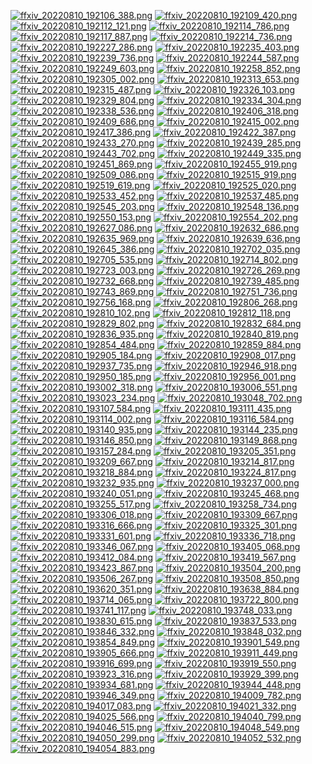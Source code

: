 [![ffxiv_20220810_192106_388.png](./image_j_thumb/ffxiv_20220810_192106_388.png.thumb.jpg)](./image_j/ffxiv_20220810_192106_388.png) 
[![ffxiv_20220810_192109_420.png](./image_j_thumb/ffxiv_20220810_192109_420.png.thumb.jpg)](./image_j/ffxiv_20220810_192109_420.png) 
[![ffxiv_20220810_192112_121.png](./image_j_thumb/ffxiv_20220810_192112_121.png.thumb.jpg)](./image_j/ffxiv_20220810_192112_121.png) 
[![ffxiv_20220810_192114_786.png](./image_j_thumb/ffxiv_20220810_192114_786.png.thumb.jpg)](./image_j/ffxiv_20220810_192114_786.png) 
[![ffxiv_20220810_192117_887.png](./image_j_thumb/ffxiv_20220810_192117_887.png.thumb.jpg)](./image_j/ffxiv_20220810_192117_887.png) 
[![ffxiv_20220810_192214_736.png](./image_j_thumb/ffxiv_20220810_192214_736.png.thumb.jpg)](./image_j/ffxiv_20220810_192214_736.png) 
[![ffxiv_20220810_192227_286.png](./image_j_thumb/ffxiv_20220810_192227_286.png.thumb.jpg)](./image_j/ffxiv_20220810_192227_286.png) 
[![ffxiv_20220810_192235_403.png](./image_j_thumb/ffxiv_20220810_192235_403.png.thumb.jpg)](./image_j/ffxiv_20220810_192235_403.png) 
[![ffxiv_20220810_192239_736.png](./image_j_thumb/ffxiv_20220810_192239_736.png.thumb.jpg)](./image_j/ffxiv_20220810_192239_736.png) 
[![ffxiv_20220810_192244_587.png](./image_j_thumb/ffxiv_20220810_192244_587.png.thumb.jpg)](./image_j/ffxiv_20220810_192244_587.png) 
[![ffxiv_20220810_192249_603.png](./image_j_thumb/ffxiv_20220810_192249_603.png.thumb.jpg)](./image_j/ffxiv_20220810_192249_603.png) 
[![ffxiv_20220810_192258_852.png](./image_j_thumb/ffxiv_20220810_192258_852.png.thumb.jpg)](./image_j/ffxiv_20220810_192258_852.png) 
[![ffxiv_20220810_192305_002.png](./image_j_thumb/ffxiv_20220810_192305_002.png.thumb.jpg)](./image_j/ffxiv_20220810_192305_002.png) 
[![ffxiv_20220810_192313_653.png](./image_j_thumb/ffxiv_20220810_192313_653.png.thumb.jpg)](./image_j/ffxiv_20220810_192313_653.png) 
[![ffxiv_20220810_192315_487.png](./image_j_thumb/ffxiv_20220810_192315_487.png.thumb.jpg)](./image_j/ffxiv_20220810_192315_487.png) 
[![ffxiv_20220810_192326_103.png](./image_j_thumb/ffxiv_20220810_192326_103.png.thumb.jpg)](./image_j/ffxiv_20220810_192326_103.png) 
[![ffxiv_20220810_192329_804.png](./image_j_thumb/ffxiv_20220810_192329_804.png.thumb.jpg)](./image_j/ffxiv_20220810_192329_804.png) 
[![ffxiv_20220810_192334_304.png](./image_j_thumb/ffxiv_20220810_192334_304.png.thumb.jpg)](./image_j/ffxiv_20220810_192334_304.png) 
[![ffxiv_20220810_192338_536.png](./image_j_thumb/ffxiv_20220810_192338_536.png.thumb.jpg)](./image_j/ffxiv_20220810_192338_536.png) 
[![ffxiv_20220810_192406_318.png](./image_j_thumb/ffxiv_20220810_192406_318.png.thumb.jpg)](./image_j/ffxiv_20220810_192406_318.png) 
[![ffxiv_20220810_192409_686.png](./image_j_thumb/ffxiv_20220810_192409_686.png.thumb.jpg)](./image_j/ffxiv_20220810_192409_686.png) 
[![ffxiv_20220810_192415_002.png](./image_j_thumb/ffxiv_20220810_192415_002.png.thumb.jpg)](./image_j/ffxiv_20220810_192415_002.png) 
[![ffxiv_20220810_192417_386.png](./image_j_thumb/ffxiv_20220810_192417_386.png.thumb.jpg)](./image_j/ffxiv_20220810_192417_386.png) 
[![ffxiv_20220810_192422_387.png](./image_j_thumb/ffxiv_20220810_192422_387.png.thumb.jpg)](./image_j/ffxiv_20220810_192422_387.png) 
[![ffxiv_20220810_192433_270.png](./image_j_thumb/ffxiv_20220810_192433_270.png.thumb.jpg)](./image_j/ffxiv_20220810_192433_270.png) 
[![ffxiv_20220810_192439_285.png](./image_j_thumb/ffxiv_20220810_192439_285.png.thumb.jpg)](./image_j/ffxiv_20220810_192439_285.png) 
[![ffxiv_20220810_192443_702.png](./image_j_thumb/ffxiv_20220810_192443_702.png.thumb.jpg)](./image_j/ffxiv_20220810_192443_702.png) 
[![ffxiv_20220810_192449_335.png](./image_j_thumb/ffxiv_20220810_192449_335.png.thumb.jpg)](./image_j/ffxiv_20220810_192449_335.png) 
[![ffxiv_20220810_192451_869.png](./image_j_thumb/ffxiv_20220810_192451_869.png.thumb.jpg)](./image_j/ffxiv_20220810_192451_869.png) 
[![ffxiv_20220810_192455_919.png](./image_j_thumb/ffxiv_20220810_192455_919.png.thumb.jpg)](./image_j/ffxiv_20220810_192455_919.png) 
[![ffxiv_20220810_192509_086.png](./image_j_thumb/ffxiv_20220810_192509_086.png.thumb.jpg)](./image_j/ffxiv_20220810_192509_086.png) 
[![ffxiv_20220810_192515_919.png](./image_j_thumb/ffxiv_20220810_192515_919.png.thumb.jpg)](./image_j/ffxiv_20220810_192515_919.png) 
[![ffxiv_20220810_192519_619.png](./image_j_thumb/ffxiv_20220810_192519_619.png.thumb.jpg)](./image_j/ffxiv_20220810_192519_619.png) 
[![ffxiv_20220810_192525_020.png](./image_j_thumb/ffxiv_20220810_192525_020.png.thumb.jpg)](./image_j/ffxiv_20220810_192525_020.png) 
[![ffxiv_20220810_192533_452.png](./image_j_thumb/ffxiv_20220810_192533_452.png.thumb.jpg)](./image_j/ffxiv_20220810_192533_452.png) 
[![ffxiv_20220810_192537_485.png](./image_j_thumb/ffxiv_20220810_192537_485.png.thumb.jpg)](./image_j/ffxiv_20220810_192537_485.png) 
[![ffxiv_20220810_192545_203.png](./image_j_thumb/ffxiv_20220810_192545_203.png.thumb.jpg)](./image_j/ffxiv_20220810_192545_203.png) 
[![ffxiv_20220810_192548_136.png](./image_j_thumb/ffxiv_20220810_192548_136.png.thumb.jpg)](./image_j/ffxiv_20220810_192548_136.png) 
[![ffxiv_20220810_192550_153.png](./image_j_thumb/ffxiv_20220810_192550_153.png.thumb.jpg)](./image_j/ffxiv_20220810_192550_153.png) 
[![ffxiv_20220810_192554_202.png](./image_j_thumb/ffxiv_20220810_192554_202.png.thumb.jpg)](./image_j/ffxiv_20220810_192554_202.png) 
[![ffxiv_20220810_192627_086.png](./image_j_thumb/ffxiv_20220810_192627_086.png.thumb.jpg)](./image_j/ffxiv_20220810_192627_086.png) 
[![ffxiv_20220810_192632_686.png](./image_j_thumb/ffxiv_20220810_192632_686.png.thumb.jpg)](./image_j/ffxiv_20220810_192632_686.png) 
[![ffxiv_20220810_192635_969.png](./image_j_thumb/ffxiv_20220810_192635_969.png.thumb.jpg)](./image_j/ffxiv_20220810_192635_969.png) 
[![ffxiv_20220810_192639_636.png](./image_j_thumb/ffxiv_20220810_192639_636.png.thumb.jpg)](./image_j/ffxiv_20220810_192639_636.png) 
[![ffxiv_20220810_192645_386.png](./image_j_thumb/ffxiv_20220810_192645_386.png.thumb.jpg)](./image_j/ffxiv_20220810_192645_386.png) 
[![ffxiv_20220810_192702_035.png](./image_j_thumb/ffxiv_20220810_192702_035.png.thumb.jpg)](./image_j/ffxiv_20220810_192702_035.png) 
[![ffxiv_20220810_192705_535.png](./image_j_thumb/ffxiv_20220810_192705_535.png.thumb.jpg)](./image_j/ffxiv_20220810_192705_535.png) 
[![ffxiv_20220810_192714_802.png](./image_j_thumb/ffxiv_20220810_192714_802.png.thumb.jpg)](./image_j/ffxiv_20220810_192714_802.png) 
[![ffxiv_20220810_192723_003.png](./image_j_thumb/ffxiv_20220810_192723_003.png.thumb.jpg)](./image_j/ffxiv_20220810_192723_003.png) 
[![ffxiv_20220810_192726_269.png](./image_j_thumb/ffxiv_20220810_192726_269.png.thumb.jpg)](./image_j/ffxiv_20220810_192726_269.png) 
[![ffxiv_20220810_192732_668.png](./image_j_thumb/ffxiv_20220810_192732_668.png.thumb.jpg)](./image_j/ffxiv_20220810_192732_668.png) 
[![ffxiv_20220810_192739_485.png](./image_j_thumb/ffxiv_20220810_192739_485.png.thumb.jpg)](./image_j/ffxiv_20220810_192739_485.png) 
[![ffxiv_20220810_192743_869.png](./image_j_thumb/ffxiv_20220810_192743_869.png.thumb.jpg)](./image_j/ffxiv_20220810_192743_869.png) 
[![ffxiv_20220810_192751_736.png](./image_j_thumb/ffxiv_20220810_192751_736.png.thumb.jpg)](./image_j/ffxiv_20220810_192751_736.png) 
[![ffxiv_20220810_192756_168.png](./image_j_thumb/ffxiv_20220810_192756_168.png.thumb.jpg)](./image_j/ffxiv_20220810_192756_168.png) 
[![ffxiv_20220810_192806_268.png](./image_j_thumb/ffxiv_20220810_192806_268.png.thumb.jpg)](./image_j/ffxiv_20220810_192806_268.png) 
[![ffxiv_20220810_192810_102.png](./image_j_thumb/ffxiv_20220810_192810_102.png.thumb.jpg)](./image_j/ffxiv_20220810_192810_102.png) 
[![ffxiv_20220810_192812_118.png](./image_j_thumb/ffxiv_20220810_192812_118.png.thumb.jpg)](./image_j/ffxiv_20220810_192812_118.png) 
[![ffxiv_20220810_192829_802.png](./image_j_thumb/ffxiv_20220810_192829_802.png.thumb.jpg)](./image_j/ffxiv_20220810_192829_802.png) 
[![ffxiv_20220810_192832_684.png](./image_j_thumb/ffxiv_20220810_192832_684.png.thumb.jpg)](./image_j/ffxiv_20220810_192832_684.png) 
[![ffxiv_20220810_192836_935.png](./image_j_thumb/ffxiv_20220810_192836_935.png.thumb.jpg)](./image_j/ffxiv_20220810_192836_935.png) 
[![ffxiv_20220810_192840_819.png](./image_j_thumb/ffxiv_20220810_192840_819.png.thumb.jpg)](./image_j/ffxiv_20220810_192840_819.png) 
[![ffxiv_20220810_192854_484.png](./image_j_thumb/ffxiv_20220810_192854_484.png.thumb.jpg)](./image_j/ffxiv_20220810_192854_484.png) 
[![ffxiv_20220810_192859_884.png](./image_j_thumb/ffxiv_20220810_192859_884.png.thumb.jpg)](./image_j/ffxiv_20220810_192859_884.png) 
[![ffxiv_20220810_192905_184.png](./image_j_thumb/ffxiv_20220810_192905_184.png.thumb.jpg)](./image_j/ffxiv_20220810_192905_184.png) 
[![ffxiv_20220810_192908_017.png](./image_j_thumb/ffxiv_20220810_192908_017.png.thumb.jpg)](./image_j/ffxiv_20220810_192908_017.png) 
[![ffxiv_20220810_192937_735.png](./image_j_thumb/ffxiv_20220810_192937_735.png.thumb.jpg)](./image_j/ffxiv_20220810_192937_735.png) 
[![ffxiv_20220810_192946_918.png](./image_j_thumb/ffxiv_20220810_192946_918.png.thumb.jpg)](./image_j/ffxiv_20220810_192946_918.png) 
[![ffxiv_20220810_192950_185.png](./image_j_thumb/ffxiv_20220810_192950_185.png.thumb.jpg)](./image_j/ffxiv_20220810_192950_185.png) 
[![ffxiv_20220810_192956_001.png](./image_j_thumb/ffxiv_20220810_192956_001.png.thumb.jpg)](./image_j/ffxiv_20220810_192956_001.png) 
[![ffxiv_20220810_193002_318.png](./image_j_thumb/ffxiv_20220810_193002_318.png.thumb.jpg)](./image_j/ffxiv_20220810_193002_318.png) 
[![ffxiv_20220810_193006_551.png](./image_j_thumb/ffxiv_20220810_193006_551.png.thumb.jpg)](./image_j/ffxiv_20220810_193006_551.png) 
[![ffxiv_20220810_193023_234.png](./image_j_thumb/ffxiv_20220810_193023_234.png.thumb.jpg)](./image_j/ffxiv_20220810_193023_234.png) 
[![ffxiv_20220810_193048_702.png](./image_j_thumb/ffxiv_20220810_193048_702.png.thumb.jpg)](./image_j/ffxiv_20220810_193048_702.png) 
[![ffxiv_20220810_193107_584.png](./image_j_thumb/ffxiv_20220810_193107_584.png.thumb.jpg)](./image_j/ffxiv_20220810_193107_584.png) 
[![ffxiv_20220810_193111_435.png](./image_j_thumb/ffxiv_20220810_193111_435.png.thumb.jpg)](./image_j/ffxiv_20220810_193111_435.png) 
[![ffxiv_20220810_193114_002.png](./image_j_thumb/ffxiv_20220810_193114_002.png.thumb.jpg)](./image_j/ffxiv_20220810_193114_002.png) 
[![ffxiv_20220810_193116_584.png](./image_j_thumb/ffxiv_20220810_193116_584.png.thumb.jpg)](./image_j/ffxiv_20220810_193116_584.png) 
[![ffxiv_20220810_193140_935.png](./image_j_thumb/ffxiv_20220810_193140_935.png.thumb.jpg)](./image_j/ffxiv_20220810_193140_935.png) 
[![ffxiv_20220810_193144_235.png](./image_j_thumb/ffxiv_20220810_193144_235.png.thumb.jpg)](./image_j/ffxiv_20220810_193144_235.png) 
[![ffxiv_20220810_193146_850.png](./image_j_thumb/ffxiv_20220810_193146_850.png.thumb.jpg)](./image_j/ffxiv_20220810_193146_850.png) 
[![ffxiv_20220810_193149_868.png](./image_j_thumb/ffxiv_20220810_193149_868.png.thumb.jpg)](./image_j/ffxiv_20220810_193149_868.png) 
[![ffxiv_20220810_193157_284.png](./image_j_thumb/ffxiv_20220810_193157_284.png.thumb.jpg)](./image_j/ffxiv_20220810_193157_284.png) 
[![ffxiv_20220810_193205_351.png](./image_j_thumb/ffxiv_20220810_193205_351.png.thumb.jpg)](./image_j/ffxiv_20220810_193205_351.png) 
[![ffxiv_20220810_193209_667.png](./image_j_thumb/ffxiv_20220810_193209_667.png.thumb.jpg)](./image_j/ffxiv_20220810_193209_667.png) 
[![ffxiv_20220810_193214_817.png](./image_j_thumb/ffxiv_20220810_193214_817.png.thumb.jpg)](./image_j/ffxiv_20220810_193214_817.png) 
[![ffxiv_20220810_193218_884.png](./image_j_thumb/ffxiv_20220810_193218_884.png.thumb.jpg)](./image_j/ffxiv_20220810_193218_884.png) 
[![ffxiv_20220810_193224_817.png](./image_j_thumb/ffxiv_20220810_193224_817.png.thumb.jpg)](./image_j/ffxiv_20220810_193224_817.png) 
[![ffxiv_20220810_193232_935.png](./image_j_thumb/ffxiv_20220810_193232_935.png.thumb.jpg)](./image_j/ffxiv_20220810_193232_935.png) 
[![ffxiv_20220810_193237_000.png](./image_j_thumb/ffxiv_20220810_193237_000.png.thumb.jpg)](./image_j/ffxiv_20220810_193237_000.png) 
[![ffxiv_20220810_193240_051.png](./image_j_thumb/ffxiv_20220810_193240_051.png.thumb.jpg)](./image_j/ffxiv_20220810_193240_051.png) 
[![ffxiv_20220810_193245_468.png](./image_j_thumb/ffxiv_20220810_193245_468.png.thumb.jpg)](./image_j/ffxiv_20220810_193245_468.png) 
[![ffxiv_20220810_193255_517.png](./image_j_thumb/ffxiv_20220810_193255_517.png.thumb.jpg)](./image_j/ffxiv_20220810_193255_517.png) 
[![ffxiv_20220810_193258_734.png](./image_j_thumb/ffxiv_20220810_193258_734.png.thumb.jpg)](./image_j/ffxiv_20220810_193258_734.png) 
[![ffxiv_20220810_193306_018.png](./image_j_thumb/ffxiv_20220810_193306_018.png.thumb.jpg)](./image_j/ffxiv_20220810_193306_018.png) 
[![ffxiv_20220810_193309_667.png](./image_j_thumb/ffxiv_20220810_193309_667.png.thumb.jpg)](./image_j/ffxiv_20220810_193309_667.png) 
[![ffxiv_20220810_193316_666.png](./image_j_thumb/ffxiv_20220810_193316_666.png.thumb.jpg)](./image_j/ffxiv_20220810_193316_666.png) 
[![ffxiv_20220810_193325_301.png](./image_j_thumb/ffxiv_20220810_193325_301.png.thumb.jpg)](./image_j/ffxiv_20220810_193325_301.png) 
[![ffxiv_20220810_193331_601.png](./image_j_thumb/ffxiv_20220810_193331_601.png.thumb.jpg)](./image_j/ffxiv_20220810_193331_601.png) 
[![ffxiv_20220810_193336_718.png](./image_j_thumb/ffxiv_20220810_193336_718.png.thumb.jpg)](./image_j/ffxiv_20220810_193336_718.png) 
[![ffxiv_20220810_193346_067.png](./image_j_thumb/ffxiv_20220810_193346_067.png.thumb.jpg)](./image_j/ffxiv_20220810_193346_067.png) 
[![ffxiv_20220810_193405_068.png](./image_j_thumb/ffxiv_20220810_193405_068.png.thumb.jpg)](./image_j/ffxiv_20220810_193405_068.png) 
[![ffxiv_20220810_193412_084.png](./image_j_thumb/ffxiv_20220810_193412_084.png.thumb.jpg)](./image_j/ffxiv_20220810_193412_084.png) 
[![ffxiv_20220810_193419_567.png](./image_j_thumb/ffxiv_20220810_193419_567.png.thumb.jpg)](./image_j/ffxiv_20220810_193419_567.png) 
[![ffxiv_20220810_193423_867.png](./image_j_thumb/ffxiv_20220810_193423_867.png.thumb.jpg)](./image_j/ffxiv_20220810_193423_867.png) 
[![ffxiv_20220810_193504_200.png](./image_j_thumb/ffxiv_20220810_193504_200.png.thumb.jpg)](./image_j/ffxiv_20220810_193504_200.png) 
[![ffxiv_20220810_193506_267.png](./image_j_thumb/ffxiv_20220810_193506_267.png.thumb.jpg)](./image_j/ffxiv_20220810_193506_267.png) 
[![ffxiv_20220810_193508_850.png](./image_j_thumb/ffxiv_20220810_193508_850.png.thumb.jpg)](./image_j/ffxiv_20220810_193508_850.png) 
[![ffxiv_20220810_193620_351.png](./image_j_thumb/ffxiv_20220810_193620_351.png.thumb.jpg)](./image_j/ffxiv_20220810_193620_351.png) 
[![ffxiv_20220810_193638_884.png](./image_j_thumb/ffxiv_20220810_193638_884.png.thumb.jpg)](./image_j/ffxiv_20220810_193638_884.png) 
[![ffxiv_20220810_193714_065.png](./image_j_thumb/ffxiv_20220810_193714_065.png.thumb.jpg)](./image_j/ffxiv_20220810_193714_065.png) 
[![ffxiv_20220810_193722_800.png](./image_j_thumb/ffxiv_20220810_193722_800.png.thumb.jpg)](./image_j/ffxiv_20220810_193722_800.png) 
[![ffxiv_20220810_193741_117.png](./image_j_thumb/ffxiv_20220810_193741_117.png.thumb.jpg)](./image_j/ffxiv_20220810_193741_117.png) 
[![ffxiv_20220810_193748_033.png](./image_j_thumb/ffxiv_20220810_193748_033.png.thumb.jpg)](./image_j/ffxiv_20220810_193748_033.png) 
[![ffxiv_20220810_193830_615.png](./image_j_thumb/ffxiv_20220810_193830_615.png.thumb.jpg)](./image_j/ffxiv_20220810_193830_615.png) 
[![ffxiv_20220810_193837_533.png](./image_j_thumb/ffxiv_20220810_193837_533.png.thumb.jpg)](./image_j/ffxiv_20220810_193837_533.png) 
[![ffxiv_20220810_193846_332.png](./image_j_thumb/ffxiv_20220810_193846_332.png.thumb.jpg)](./image_j/ffxiv_20220810_193846_332.png) 
[![ffxiv_20220810_193848_032.png](./image_j_thumb/ffxiv_20220810_193848_032.png.thumb.jpg)](./image_j/ffxiv_20220810_193848_032.png) 
[![ffxiv_20220810_193854_849.png](./image_j_thumb/ffxiv_20220810_193854_849.png.thumb.jpg)](./image_j/ffxiv_20220810_193854_849.png) 
[![ffxiv_20220810_193901_549.png](./image_j_thumb/ffxiv_20220810_193901_549.png.thumb.jpg)](./image_j/ffxiv_20220810_193901_549.png) 
[![ffxiv_20220810_193905_666.png](./image_j_thumb/ffxiv_20220810_193905_666.png.thumb.jpg)](./image_j/ffxiv_20220810_193905_666.png) 
[![ffxiv_20220810_193911_449.png](./image_j_thumb/ffxiv_20220810_193911_449.png.thumb.jpg)](./image_j/ffxiv_20220810_193911_449.png) 
[![ffxiv_20220810_193916_699.png](./image_j_thumb/ffxiv_20220810_193916_699.png.thumb.jpg)](./image_j/ffxiv_20220810_193916_699.png) 
[![ffxiv_20220810_193919_550.png](./image_j_thumb/ffxiv_20220810_193919_550.png.thumb.jpg)](./image_j/ffxiv_20220810_193919_550.png) 
[![ffxiv_20220810_193923_316.png](./image_j_thumb/ffxiv_20220810_193923_316.png.thumb.jpg)](./image_j/ffxiv_20220810_193923_316.png) 
[![ffxiv_20220810_193929_399.png](./image_j_thumb/ffxiv_20220810_193929_399.png.thumb.jpg)](./image_j/ffxiv_20220810_193929_399.png) 
[![ffxiv_20220810_193934_681.png](./image_j_thumb/ffxiv_20220810_193934_681.png.thumb.jpg)](./image_j/ffxiv_20220810_193934_681.png) 
[![ffxiv_20220810_193944_448.png](./image_j_thumb/ffxiv_20220810_193944_448.png.thumb.jpg)](./image_j/ffxiv_20220810_193944_448.png) 
[![ffxiv_20220810_193946_349.png](./image_j_thumb/ffxiv_20220810_193946_349.png.thumb.jpg)](./image_j/ffxiv_20220810_193946_349.png) 
[![ffxiv_20220810_194009_782.png](./image_j_thumb/ffxiv_20220810_194009_782.png.thumb.jpg)](./image_j/ffxiv_20220810_194009_782.png) 
[![ffxiv_20220810_194017_083.png](./image_j_thumb/ffxiv_20220810_194017_083.png.thumb.jpg)](./image_j/ffxiv_20220810_194017_083.png) 
[![ffxiv_20220810_194021_332.png](./image_j_thumb/ffxiv_20220810_194021_332.png.thumb.jpg)](./image_j/ffxiv_20220810_194021_332.png) 
[![ffxiv_20220810_194025_566.png](./image_j_thumb/ffxiv_20220810_194025_566.png.thumb.jpg)](./image_j/ffxiv_20220810_194025_566.png) 
[![ffxiv_20220810_194040_799.png](./image_j_thumb/ffxiv_20220810_194040_799.png.thumb.jpg)](./image_j/ffxiv_20220810_194040_799.png) 
[![ffxiv_20220810_194046_515.png](./image_j_thumb/ffxiv_20220810_194046_515.png.thumb.jpg)](./image_j/ffxiv_20220810_194046_515.png) 
[![ffxiv_20220810_194048_549.png](./image_j_thumb/ffxiv_20220810_194048_549.png.thumb.jpg)](./image_j/ffxiv_20220810_194048_549.png) 
[![ffxiv_20220810_194050_299.png](./image_j_thumb/ffxiv_20220810_194050_299.png.thumb.jpg)](./image_j/ffxiv_20220810_194050_299.png) 
[![ffxiv_20220810_194052_532.png](./image_j_thumb/ffxiv_20220810_194052_532.png.thumb.jpg)](./image_j/ffxiv_20220810_194052_532.png) 
[![ffxiv_20220810_194054_883.png](./image_j_thumb/ffxiv_20220810_194054_883.png.thumb.jpg)](./image_j/ffxiv_20220810_194054_883.png) 
